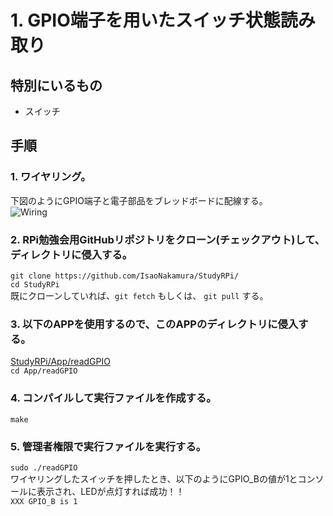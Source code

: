 # 1. GPIO端子を用いたスイッチ状態読み取り
## 特別にいるもの
* スイッチ

## 手順
### 1. ワイヤリング。
下図のようにGPIO端子と電子部品をブレッドボードに配線する。  
![Wiring](https://github.com/IsaoNakamura/StudyRPi/Doc/Wiring/RPi_ReadGPIO/RPi_ReadGPIO_bread.png?raw=true)

### 2. RPi勉強会用GitHubリポジトリをクローン(チェックアウト)して、ディレクトリに侵入する。  
``git clone https://github.com/IsaoNakamura/StudyRPi/``  
``cd StudyRPi``  
  既にクローンしていれば、``git fetch`` もしくは、 ``git pull`` する。

### 3. 以下のAPPを使用するので、このAPPのディレクトリに侵入する。  
[StudyRPi/App/readGPIO](https://github.com/IsaoNakamura/StudyRPi/App/readGPIO)  
``cd App/readGPIO`` 

### 4. コンパイルして実行ファイルを作成する。  
``make``  

### 5. 管理者権限で実行ファイルを実行する。  
``sudo ./readGPIO``  
ワイヤリングしたスイッチを押したとき、以下のようにGPIO_Bの値が1とコンソールに表示され、LEDが点灯すれば成功！！  
``XXX GPIO_B is 1``